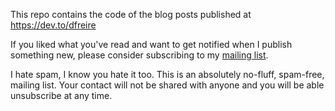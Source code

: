 This repo contains the code of the blog posts published at https://dev.to/dfreire

If you liked what you've read and want to get notified when I publish something new, please consider subscribing to my [mailing list](https://airtable.com/shr6oZPj9xxsYq0h8).

I hate spam, I know you hate it too. This is an absolutely no-fluff, spam-free, mailing list. Your contact will not be shared with anyone and you will be able unsubscribe at any time.
